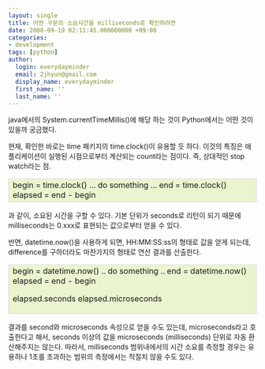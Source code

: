 ```yaml
---
layout: single
title: 어떤 구문의 소요시간을 milliseconds로 확인하려면
date: 2008-09-19 02:11:45.000000000 +09:00
categories:
- development
tags: [python]
author:
  login: everydayminder
  email: 2jhyun@gmail.com
  display_name: everydayminder
  first_name: ''
  last_name: ''
---
```

java에서의 System.currentTimeMillis()에 해당 하는 것이 Python에서는 
어떤 것이 있을까 궁금했다.

현재, 확인한 바로는
time 패키지의 time.clock()이 유용할 듯 하다.
이것의 특징은 애플리케이션이 실행된 시점으로부터 계산되는 count라는 점이다.
즉, 상대적인 stop watch라는 점.

<table style="border-collapse:collapse;" width="460" bgcolor="#eaf4cf" cellpadding="1" cellspacing="1">
<tbody>
<tr>
<td style="border:1px solid rgb(218,218,218);" width="100%">begin = time.clock()
... do something ...
end = time.clock()
elapsed = end - begin
</td>
</tr>
</tbody>
</table>

과 같이, 소요된 시간을 구할 수 있다. 기본 단위가 seconds로 리턴이 되기 때문에
milliseconds는 0.xxx로 표현되는 값으로부터 얻을 수 있다.

반면, datetime.now()을 사용하게 되면, HH:MM:SS:ss의 형태로 값을 얻게 되는데,
difference를 구하더라도 마찬가지의 형태로 연산 결과를 산출한다.

<table style="border-collapse:collapse;" width="460" bgcolor="#eaf4cf" cellpadding="1" cellspacing="1">
<tbody>
<tr>
<td style="border:1px solid rgb(218,218,218);" width="100%">begin = datetime.now()
.. do something ..
end = datetime.now()
elapsed = end - begin

elapsed.seconds
elapsed.microseconds
</td>
</tr>
</tbody>
</table>

결과를 second와 microseconds 속성으로 얻을 수도 있는데, microseconds라고 호출한다고 해서, seconds 이상의 값을 microseconds (milliseconds) 단위로 자동 환산해주지는 않는다. 따라서, milliseconds 범위내에서의 시간 소요를 측정할 경우는 유용하나 1초를 초과하는 범위의 측정에서는 적절치 않을 수도 있다.

